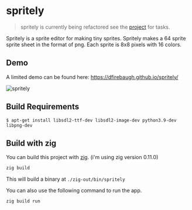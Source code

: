 # spritely
> spritely is currently being refactored see the [project](https://github.com/users/dfirebaugh/projects/1/views/1) for tasks.

<!-- <img alt="GitHub Workflow Status" src="https://img.shields.io/github/workflow/status/dfirebaugh/spritely-editor/Build%20and%20deploy"> -->

Spritely is a sprite editor for making tiny sprites.
Spritely makes a 64 sprite sprite sheet in the format of png.  Each sprite is 8x8 pixels with 16 colors.

## Demo
A limited demo can be found here: https://dfirebaugh.github.io/spritely/

![spritely](./docs/spritely.png)

## Build Requirements

```
$ apt-get install libsdl2-ttf-dev libsdl2-image-dev python3.9-dev libpng-dev
```


## Build with zig

You can build this project with [zig](https://ziglang.org/download/).
(i'm using zig version 0.11.0)

```bash
zig build
```

This will build a binary at `./zig-out/bin/spritely`

You can also use the following command to run the app.
```bash
zig build run
```
